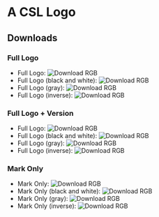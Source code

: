 A CSL Logo
==========

Downloads
---------

### Full Logo

* Full Logo: ![Download RGB](https://raw.github.com/flachware/logo/master/assets/rgb/«CSL».svg)
* Full Logo (black and white): ![Download RGB](https://raw.github.com/flachware/logo/master/assets/rgb/«CSL»-bw.svg)
* Full Logo (gray): ![Download RGB](https://raw.github.com/flachware/logo/master/assets/rgb/«CSL»-gray.svg)
* Full Logo (inverse): ![Download RGB](https://raw.github.com/flachware/logo/master/assets/rgb/«CSL»-inverse.svg)

### Full Logo + Version

* Full Logo: ![Download RGB](https://raw.github.com/flachware/logo/master/assets/rgb/«CSL1».svg)
* Full Logo (black and white): ![Download RGB](https://raw.github.com/flachware/logo/master/assets/rgb/«CSL1»-bw.svg)
* Full Logo (gray): ![Download RGB](https://raw.github.com/flachware/logo/master/assets/rgb/«CSL1»-gray.svg)
* Full Logo (inverse): ![Download RGB](https://raw.github.com/flachware/logo/master/assets/rgb/«CSL1»-inverse.svg)

### Mark Only

* Mark Only: ![Download RGB](https://raw.github.com/flachware/logo/master/assets/rgb/«».svg)
* Mark Only (black and white): ![Download RGB](https://raw.github.com/flachware/logo/master/assets/rgb/«»-bw.svg)
* Mark Only (gray): ![Download RGB](https://raw.github.com/flachware/logo/master/assets/rgb/«»-gray.svg)
* Mark Only (inverse): ![Download RGB](https://raw.github.com/flachware/logo/master/assets/rgb/«»-inverse.svg)
